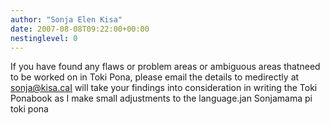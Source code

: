 ```yaml
---
author: "Sonja Elen Kisa"
date: 2007-08-08T09:22:00+00:00
nestinglevel: 0
---
```

If you have found any flaws or problem areas or ambiguous areas thatneed to be worked on in Toki Pona, please email the details to medirectly at [sonja@kisa.caI](mailto://sonja@kisa.caI) will take your findings into consideration in writing the Toki Ponabook as I make small adjustments to the language.jan Sonjamama pi toki pona
